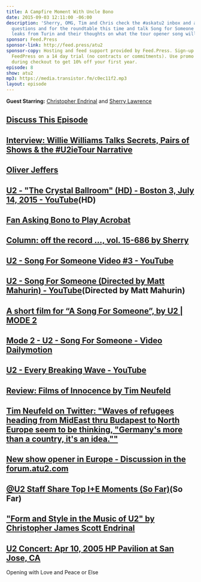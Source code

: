```yaml
---
title: A Campfire Moment With Uncle Bono
date: 2015-09-03 12:11:00 -06:00
description: 'Sherry, OMG, Tim and Chris check the #askatu2 inbox and answer your
  questions and for the roundtable this time and talk Song for Someone video, rehearsal
  leaks from Turin and their thoughts on what the tour opener song will be in Europe.'
sponsor: Feed.Press
sponsor-link: http://feed.press/atu2
sponsor-copy: Hosting and feed support provided by Feed.Press. Sign-up today and try
  FeedPress on a 14 day trial (no contracts or commitments). Use promo code "atu2"
  during checkout to get 10% off your first year.
episode: 8
show: atu2
mp3: https://media.transistor.fm/c0ec11f2.mp3
layout: episode
---
```


**Guest Starring:**
[Christopher Endrinal](/people/christopher-endrinal) and [Sherry Lawrence](/people/sherry-lawrence)

## [Discuss This Episode](https://www.reddit.com/r/Goodstuff_fm/comments/3jimoe/the_atu2_podcast_8_a_campfire_moment_with_uncle/)

## [Interview: Willie Williams Talks Secrets, Pairs of Shows & the #U2ieTour Narrative](http://www.atu2.com/news/interview-willie-williams-talks-secrets-pairs-of-shows--the-u2ietour-narrative.html)

## [Oliver Jeffers](http://www.oliverjeffers.com/)

## [U2 - "The Crystal Ballroom" (HD) - Boston 3, July 14, 2015 - YouTube](https://www.youtube.com/watch?v=LA7Ytl0HtWs)(HD)

## [Fan Asking Bono to Play Acrobat](https://instagram.com/p/7F3UoRKWQl/)

## [Column: off the record ..., vol. 15-686 by Sherry](http://www.atu2.com/news/column-off-the-record--vol-15-686.html)

## [U2 - Song For Someone Video #3  - YouTube](https://www.youtube.com/watch?v=cuqZPx0H7a0)

## [U2 - Song For Someone (Directed by Matt Mahurin) - YouTube](https://www.youtube.com/watch?v=RFjcd_d2PhY)(Directed by Matt Mahurin)

## [A short film for “A Song For Someone”, by U2 | MODE 2](http://www.mode2.org/a-short-film-for-a-song-for-someone-by-u2)

## [Mode 2 - U2 - Song For Someone - Vìdeo Dailymotion](http://www.dailymotion.com/video/x2c3gea_u2news-mode-2-u2-song-for-someone_music)

## [U2 - Every Breaking Wave - YouTube](https://www.youtube.com/watch?v=iYVEik7Lvc4)

## [Review: Films of Innocence by Tim Neufeld](http://www.atu2.com/news/review-films-of-innocence.html)

## [Tim Neufeld on Twitter: "Waves of refugees heading from MidEast thru Budapest to North Europe seem to be thinking, "Germany's more than a country, it's an idea.""](https://twitter.com/timneufeld/status/639255438857388032)

## [New show opener in Europe - Discussion in the forum.atu2.com](http://forum.atu2.com/index.php/topic,28049.0/topicseen.html)

## [@U2 Staff Share Top I+E Moments (So Far)](http://www.atu2.com/news/u2-staff-share-top-ie-moments-so-far.html)(So Far)

## ["Form and Style in the Music of U2" by Christopher James Scott Endrinal](http://diginole.lib.fsu.edu/etd/564/)

## [U2 Concert: Apr 10, 2005 HP Pavilion at San Jose, CA](http://tours.atu2.com/concert/hp-pavilion-san-jose-apr-10-2005)
Opening with Love and Peace or Else
